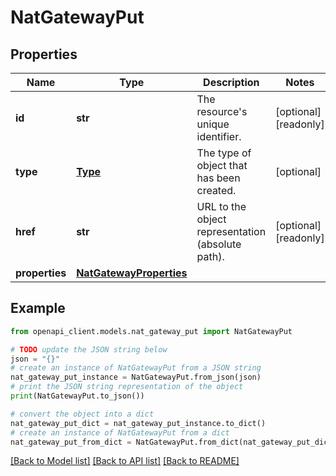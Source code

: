 # NatGatewayPut


## Properties

Name | Type | Description | Notes
------------ | ------------- | ------------- | -------------
**id** | **str** | The resource&#39;s unique identifier. | [optional] [readonly] 
**type** | [**Type**](Type.md) | The type of object that has been created. | [optional] 
**href** | **str** | URL to the object representation (absolute path). | [optional] [readonly] 
**properties** | [**NatGatewayProperties**](NatGatewayProperties.md) |  | 

## Example

```python
from openapi_client.models.nat_gateway_put import NatGatewayPut

# TODO update the JSON string below
json = "{}"
# create an instance of NatGatewayPut from a JSON string
nat_gateway_put_instance = NatGatewayPut.from_json(json)
# print the JSON string representation of the object
print(NatGatewayPut.to_json())

# convert the object into a dict
nat_gateway_put_dict = nat_gateway_put_instance.to_dict()
# create an instance of NatGatewayPut from a dict
nat_gateway_put_from_dict = NatGatewayPut.from_dict(nat_gateway_put_dict)
```
[[Back to Model list]](../README.md#documentation-for-models) [[Back to API list]](../README.md#documentation-for-api-endpoints) [[Back to README]](../README.md)


